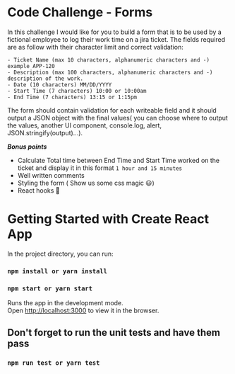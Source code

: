 # Code Challenge - Forms

In this challenge I would like for you to build a form that is to be used by a fictional employee to log their work time on a jira ticket. The fields required are as follow with their character limit and correct validation:

    - Ticket Name (max 10 characters, alphanumeric characters and -) example APP-120
    - Description (max 100 characters, alphanumeric characters and -) description of the work.
    - Date (10 characters) MM/DD/YYYY
    - Start Time (7 characters) 10:00 or 10:00am
    - End Time (7 characters) 13:15 or 1:15pm

The form should contain validation for each writeable field and it should output a JSON object with the final values( you can choose where to output the values, another UI component, console.log, alert, JSON.stringify(output)...).

***Bonus points***
- Calculate Total time between End Time and Start Time worked on the ticket and display it in this format `1 hour and 15 minutes` 
- Well written comments
- Styling the form ( Show us some css magic :smiley:) 
- React hooks :rocket:

# Getting Started with Create React App

In the project directory, you can run:

### `npm install or yarn install`
### `npm start or yarn start`

Runs the app in the development mode.\
Open [http://localhost:3000](http://localhost:3000) to view it in the browser.

## Don't forget to run the unit tests and have them pass

### `npm run test or yarn test`



